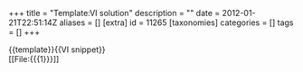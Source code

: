 +++
title = "Template:VI solution"
description = ""
date = 2012-01-21T22:51:14Z
aliases = []
[extra]
id = 11265
[taxonomies]
categories = []
tags = []
+++

<noinclude>{{template}}</noinclude>{{VI snippet}}<br/>[[File:{{{1}}}]]
